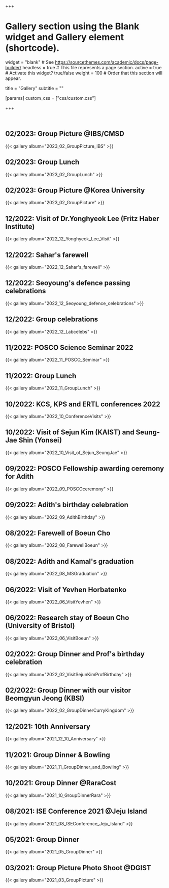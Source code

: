 +++
# Gallery section using the Blank widget and Gallery element (shortcode).
widget = "blank"  # See https://sourcethemes.com/academic/docs/page-builder/
headless = true  # This file represents a page section.
active = true  # Activate this widget? true/false
weight = 100  # Order that this section will appear.

title = "Gallery" 
subtitle = ""

[params]
custom_css = ["css/custom.css"]

+++
<!--
<div class="w4-bar w4-black">
    <div class="w3-bar-item">04/2021: Indian Group Dinner @DGIST</div>
</div>
<br>

{{< gallery album="2021_04_GroupDinner" >}}
-->
<br>

<h2 class="headline"><span>02/2023: Group Picture @IBS/CMSD</span></h2>
{{< gallery album="2023_02_GroupPicture_IBS" >}}

<br>

<h2 class="headline"><span>02/2023: Group Lunch</span></h2>
{{< gallery album="2023_02_GroupLunch" >}}

<br>

<h2 class="headline"><span>02/2023: Group Picture @Korea University</span></h2>
{{< gallery album="2023_02_GroupPicture" >}}

<br>

<h2 class="headline"><span>12/2022: Visit of Dr.Yonghyeok Lee (Fritz Haber Institute)</span></h2>
{{< gallery album="2022_12_Yonghyeok_Lee_Visit" >}}

<br>

<h2 class="headline"><span>12/2022: Sahar's farewell</span></h2>
{{< gallery album="2022_12_Sahar's_farewell" >}}

<br>

<h2 class="headline"><span>12/2022: Seoyoung's defence passing celebrations</span></h2>
{{< gallery album="2022_12_Seoyoung_defence_celebrations" >}}

<br>

<h2 class="headline"><span>12/2022: Group celebrations</span></h2>
{{< gallery album="2022_12_Labcelebs" >}}

<br>

<h2 class="headline"><span>11/2022: POSCO Science Seminar 2022</span></h2>
{{< gallery album="2022_11_POSCO_Seminar" >}}
<br>

<h2 class="headline"><span>11/2022: Group Lunch</span></h2>
{{< gallery album="2022_11_GroupLunch" >}}

<br>

<h2 class="headline"><span>10/2022: KCS, KPS and ERTL conferences 2022</span></h2>
{{< gallery album="2022_10_ConferenceVisits" >}}

<br>

<h2 class="headline"><span>10/2022: Visit of Sejun Kim (KAIST) and Seung-Jae Shin (Yonsei)</span></h2>
{{< gallery album="2022_10_Visit_of_Sejun_SeungJae" >}}

<br>

<h2 class="headline"><span>09/2022: POSCO Fellowship awarding ceremony for Adith</span></h2>
{{< gallery album="2022_09_POSCOceremony" >}}

<br>

<h2 class="headline"><span>09/2022: Adith's birthday celebration</span></h2>
{{< gallery album="2022_09_AdithBirthday" >}}

<br>

<h2 class="headline"><span>08/2022: Farewell of Boeun Cho</span></h2>
{{< gallery album="2022_08_FarewellBoeun" >}}

<br>

<h2 class="headline"><span>08/2022: Adith and Kamal's graduation</span></h2>
{{< gallery album="2022_08_MSGraduation" >}}

<br>

<h2 class="headline"><span>06/2022: Visit of Yevhen Horbatenko</span></h2>
{{< gallery album="2022_06_VisitYevhen" >}}

<br>

<h2 class="headline"><span>06/2022: Research stay of Boeun Cho (University of Bristol)</span></h2>
{{< gallery album="2022_06_VisitBoeun" >}}

<br>

<h2 class="headline"><span>02/2022: Group Dinner and Prof's birthday celebration</span></h2>
{{< gallery album="2022_02_VisitSejunKimProfBirthday" >}}

<br>

<h2 class="headline"><span>02/2022: Group Dinner with our visitor Beomgyun Jeong (KBSI)</span></h2>
{{< gallery album="2022_02_GroupDinnerCurryKingdom" >}}

<br>

<h2 class="headline"><span>12/2021: 10th Anniversary</span></h2>
{{< gallery album="2021_12_10_Anniversary" >}}

<br>
<h2 class="headline"><span>11/2021: Group Dinner & Bowling</span></h2>
{{< gallery album="2021_11_GroupDinner_and_Bowling" >}}

<br>
<h2 class="headline"><span>10/2021: Group Dinner @RaraCost</span></h2>
{{< gallery album="2021_10_GroupDinnerRara" >}}

<br>
<h2 class="headline"><span>08/2021: ISE Conference 2021 @Jeju Island</span></h2>
{{< gallery album="2021_08_ISEConference_Jeju_Island" >}}


<br>
<h2 class="headline"><span>05/2021: Group Dinner</span></h2>
{{< gallery album="2021_05_GroupDinner" >}}

<br>
<h2 class="headline"><span>03/2021: Group Picture Photo Shoot @DGIST</span></h2>
{{< gallery album="2021_03_GroupPicture" >}}


